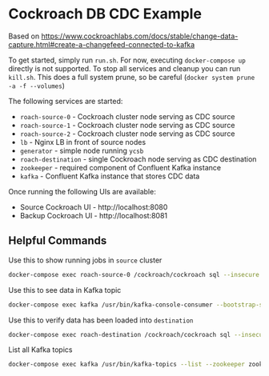# Cockroach DB CDC Example

Based on https://www.cockroachlabs.com/docs/stable/change-data-capture.html#create-a-changefeed-connected-to-kafka

To get started, simply run `run.sh`.  For now, executing `docker-compose up` directly is not supported.  To stop all services and cleanup you can run `kill.sh`.  This does a full system prune, so be careful (`docker system prune -a -f --volumes`)

The following services are started:
* `roach-source-0` - Cockroach cluster node serving as CDC source
* `roach-source-1` - Cockroach cluster node serving as CDC source
* `roach-source-2` - Cockroach cluster node serving as CDC source
* `lb` - Nginx LB in front of source nodes
* `generator` - simple node running `ycsb`
* `roach-destination` - single Cockroach node serving as CDC destination
* `zookeeper` - required component of Confluent Kafka instance
* `kafka` - Confluent Kafka instance that stores CDC data


Once running the following UIs are available:

* Source Cockroach UI - http://localhost:8080
* Backup Cockroach UI - http://localhost:8081

## Helpful Commands

Use this to show running jobs in `source` cluster
```bash
docker-compose exec roach-source-0 /cockroach/cockroach sql --insecure --execute="SHOW JOBS;"
```

Use this to see data in Kafka topic
```bash
docker-compose exec kafka /usr/bin/kafka-console-consumer --bootstrap-server=localhost:9092 --property print.key=true --from-beginning --topic=usertable
```

Use this to verify data has been loaded into `destination`
```bash
docker-compose exec roach-destination /cockroach/cockroach sql --insecure --database ycsb_backup --execute="select count(*) from usertable;"
```

List all Kafka topics
```bash
docker-compose exec kafka /usr/bin/kafka-topics --list --zookeeper zookeeper:2181
```